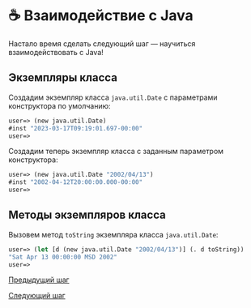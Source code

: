 # :coffee: Взаимодействие с Java

Настало время сделать следующий шаг &mdash; научиться взаимодействовать с Java!

## Экземпляры класса

Создадим экземпляр класса `java.util.Date` с параметрами конструктора по умолчанию:

``` clojure
user=> (new java.util.Date)
#inst "2023-03-17T09:19:01.697-00:00"
user=>
```

Создадим теперь экземпляр класса с заданным параметром конструктора:

``` clojure
user=> (new java.util.Date "2002/04/13")
#inst "2002-04-12T20:00:00.000-00:00"
user=>
```

## Методы экземпляров класса

Вызовем метод `toString` экземпляра класса `java.util.Date`:

``` clojure
user=> (let [d (new java.util.Date "2002/04/13")] (. d toString))
"Sat Apr 13 00:00:00 MSD 2002"
user=>
```

[Предыдущий шаг](syntax_explain.md)

[Следующий шаг](samples.md)
